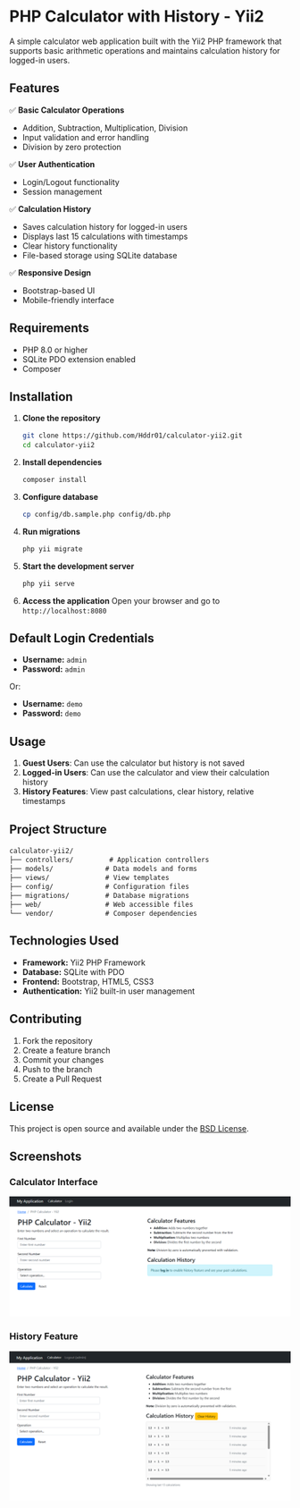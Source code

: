 # PHP Calculator with History - Yii2

A simple calculator web application built with the Yii2 PHP framework that supports basic arithmetic operations and maintains calculation history for logged-in users.

## Features

✅ **Basic Calculator Operations**
- Addition, Subtraction, Multiplication, Division
- Input validation and error handling
- Division by zero protection

✅ **User Authentication**
- Login/Logout functionality
- Session management

✅ **Calculation History**
- Saves calculation history for logged-in users
- Displays last 15 calculations with timestamps
- Clear history functionality
- File-based storage using SQLite database

✅ **Responsive Design**
- Bootstrap-based UI
- Mobile-friendly interface

## Requirements

- PHP 8.0 or higher
- SQLite PDO extension enabled
- Composer

## Installation

1. **Clone the repository**
   ```bash
   git clone https://github.com/Hddr01/calculator-yii2.git
   cd calculator-yii2
   ```

2. **Install dependencies**
   ```bash
   composer install
   ```

3. **Configure database**
   ```bash
   cp config/db.sample.php config/db.php
   ```

4. **Run migrations**
   ```bash
   php yii migrate
   ```

5. **Start the development server**
   ```bash
   php yii serve
   ```

6. **Access the application**
   Open your browser and go to `http://localhost:8080`

## Default Login Credentials

- **Username:** `admin`
- **Password:** `admin`

Or:

- **Username:** `demo`
- **Password:** `demo`

## Usage

1. **Guest Users**: Can use the calculator but history is not saved
2. **Logged-in Users**: Can use the calculator and view their calculation history
3. **History Features**: View past calculations, clear history, relative timestamps

## Project Structure

```
calculator-yii2/
├── controllers/         # Application controllers
├── models/             # Data models and forms
├── views/              # View templates
├── config/             # Configuration files
├── migrations/         # Database migrations
├── web/                # Web accessible files
└── vendor/             # Composer dependencies
```

## Technologies Used

- **Framework:** Yii2 PHP Framework
- **Database:** SQLite with PDO
- **Frontend:** Bootstrap, HTML5, CSS3
- **Authentication:** Yii2 built-in user management

## Contributing

1. Fork the repository
2. Create a feature branch
3. Commit your changes
4. Push to the branch
5. Create a Pull Request

## License

This project is open source and available under the [BSD License](LICENSE.md).

## Screenshots

### Calculator Interface
![Calculator](screenshots/calculator.png)

### History Feature
![History](screenshots/history.png)